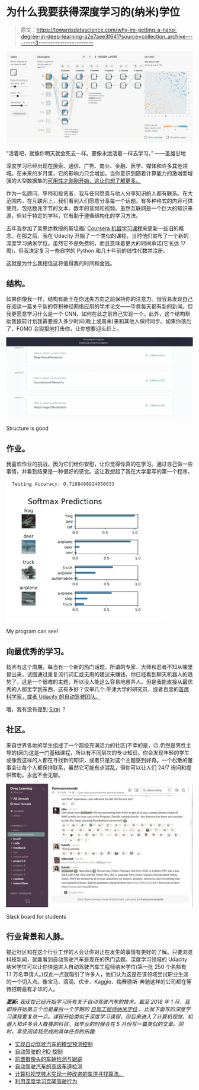 # 为什么我要获得深度学习的(纳米)学位

> 原文：<https://towardsdatascience.com/why-im-getting-a-nano-degree-in-deep-learning-a2e7aee3f641?source=collection_archive---------3----------------------->

![](img/a8add52eb9d35efd500558ac04af9330.png)

“活着吧，就像你明天就会死去一样。要像永远活着一样去学习。”
――圣雄甘地

深度学习已经出现在搜索、通信、广告、商业、金融、医学、媒体和许多其他领域。在未来的岁月里，它的影响力只会增加。当你意识到随着计算能力的激增而增强的大型数据集的[可用性才刚刚开始，这让你想了解更多。](https://docs.google.com/spreadsheets/d/1AQvZ7-Kg0lSZtG1wlgbIsrm90HaTZrJGQMz-uKRRlFw/edit#gid=0)

作为一名顾问、导师和投资者，我与任何愿意与他人分享知识的人都有联系。在大范围内，在互联网上，我们看到人们愿意分享每一个话题。有多种格式的内容可供使用，包括数兆字节的文本、数年的音频和视频。虽然互联网是一个巨大的知识来源，但对于特定的学科，它有助于遵循结构化的学习方法。

去年我参加了吴恩达教授的斯坦福/ [Coursera 机器学习课程](https://www.coursera.org/learn/machine-learning)来更新一些旧的概念。在那之后，我在 Udacity 开始了一个类似的课程，当时他们宣布了一个新的深度学习纳米学位。虽然它不是免费的，而且意味着更大的时间承诺(它长达 17 周)，但我决定复习一些自学的 Python 和几十年前的线性代数并注册。

这就是为什么我相信这将值得我的时间和金钱。

## **结构。**

如果你像我一样，结构有助于在你迷失方向之前保持你的注意力。很容易发现自己在阅读一篇关于新的卷积神经网络应用的学术论文——毕竟每天都有新的新闻。但我更愿意学习什么是一个 CNN，如何在此之前自己实现一个。此外，这个结构帮助我提前计划我需要投入多少时间(晚上或周末)来和其他人保持同步。如果你落后了，FOMO 会狠狠地打击你，让你想要迎头赶上。

![](img/5063457baa77664cfdc27e467db54018.png)

Structure is good

## **作业。**

我喜欢作业的挑战，因为它们给你安慰，让你觉得你真的在学习。通过自己做一些事情，并看到结果是一种很好的感觉。这让我想起了我在大学里写的第一个程序。

![](img/d030856536d5eaddace183a8a10b5cda.png)

My program can see!

## **向最优秀的学习。**

技术有这个周期，每当有一个新的热门话题，所谓的专家、大师和忍者不知从哪里冒出来，试图通过重复流行词汇或无用的建议来赚钱。你已经看到聊天机器人的趋势了。这是一个很难的主题，所以没人能这么容易地愚弄人。但是我能直接从最优秀的人那里学到东西，这有多好？仅举几个:牛津大学的研究员，或者百度的[首席科学家，或者 Udacity 的自动驾驶团队。](https://www.coursera.org/learn/machine-learning)

哦，我有没有提到 [Siraj](https://www.youtube.com/watch?v=bHSDYa95mMo) ？

## **社区。**

来自世界各地的学生组成了一个超级充满活力的社区(不幸的是，☹️.仍然是男性主导的)因为这是一门基础课程，所以有不同层次的专业知识。你会发现年轻的学生或像我这样的人都在寻找新的知识，或者只是对这个主题感到好奇。一个松散的董事会让每个人都保持联系，虽然它可能有点混乱，但你可以让人们 24/7 询问和提供帮助。永远不会无聊。

![](img/4aa2b3526a24e6ac4cf1db3f07ce48b1.png)

Slack board for students

## **行业背景和人脉。**

接近社区和在这个行业工作的人会让你对正在发生的事情有更好的了解。只要浏览科技新闻，就能看到自动驾驶汽车是现在的热门话题。深度学习领域的 Udacity 纳米学位可以让你快速进入自动驾驶汽车工程师纳米学位(第一批 250 个名额有 1.1 万名申请人。)仅此一点就吸引了许多人，他们认为这是在该领域尝试职业生涯的一个切入点。像宝马、滴滴、优步、Kaggle、梅赛德斯-奔驰这样的公司都在等待招聘最有才华的人。

***更新:*** *我现在已经开始学习所有关于自动驾驶汽车的技术。截至 2018 年 1 月，我即将开始第三个也是最后一个学期的* [*自驾工程师纳米学位*](https://www.udacity.com/course/self-driving-car-engineer-nanodegree--nd013) *。比我下面写的深度学习课程要复杂一点。课程开始类似于深度学习课程，但后来进入了计算机视觉、机器人和许多令人敬畏的科目。我毕业的时候会在 5 月份写一篇类似的文章。同时，享受阅读我完成的具体任务的乐趣:*

*   [实现自动驾驶汽车的模型预测控制](https://medium.com/@cacheop/implementing-a-model-predictive-control-for-a-self-driving-car-7ee6212a04a8)
*   [自动驾驶的 PID 控制](https://medium.com/@cacheop/pid-control-for-self-driving-1128b42ab2dd)
*   [前置摄像头的车辆检测与跟踪](https://medium.com/@cacheop/vehicle-detection-and-tracking-from-a-front-face-camera-a9b83c842f58)
*   [自动驾驶汽车的高级车道检测](https://medium.com/@cacheop/advanced-lane-detection-for-autonomous-cars-bff5390a360f)
*   [计算机视觉技术实现一种改进的车道寻找算法。](https://medium.com/@cacheop/advanced-lane-detection-for-autonomous-cars-bff5390a360f)
*   [利用深度学习克隆驾驶行为](https://medium.com/@cacheop/using-deep-learning-to-clone-driving-behavior-30100c0782f6)